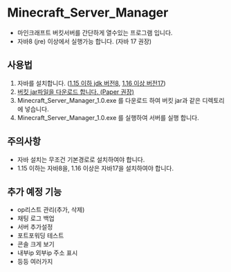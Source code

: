 # Minecraft_Server_Manager
* 마인크래프트 버킷서버를 간단하게 열수있는 프로그램 입니다.
* 자바8 (jre) 이상에서 실행가능 합니다. (자바 17 권장)
## 사용법
1. 자바를 설치합니다. ([1.15 이하 jdk 버전8](https://www.java.com/ko/download/ie_manual.jsp?locale=ko), [1.16 이상 버전17](https://www.oracle.com/kr/java/technologies/downloads/#jdk17-windows))
2. [버킷 jar파일을 다운로드 합니다. (Paper 권장)](https://papermc.io/downloads)
3. Minecraft_Server_Manager_1.0.exe 를 다운로드 하여 버킷 jar과 같은 디렉토리에 넣습니다.
4. Minecraft_Server_Manager_1.0.exe 를 실행하여 서버를 실행 합니다.
## 주의사항
* 자바 설치는 무조건 기본경로로 설치하여야 합니다.
* 1.15 이하는 자바8을, 1.16 이상은 자바17을 설치하여야 합니다.
## 추가 예정 기능
* op리스트 관리(추가, 삭제)
* 채팅 로그 백업
* 서버 추가설정
* 포트포워딩 테스트
* 콘솔 크게 보기
* 내부ip 외부ip 주소 표시
* 등등 여러가지
